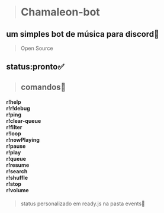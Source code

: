 > <h1>Chamaleon-bot
<h2>um simples bot de música para discord🎵</h2>
</h1>

> Open Source
<h2>status:pronto✅</h2>


> <h2> comandos🔧 </h2>
 <h4>r!help <br>
 r!r!debug <br>
 r!ping <br>
 r!clear-queue <br>
 r!filter <br>
 r!loop<br>
 r!nowPlaying<br>
 r!pause<br>
 r!play<br>
 r!queue<br>
 r!resume<br>
 r!search<br>
 r!shuffle<br>
 r!stop<br>
 r!volume<br> </h4>

 > <p>status personalizado em ready.js na pasta events📁</p>
